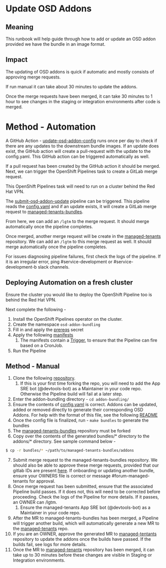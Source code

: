 # Update OSD Addons

## Meaning

This runbook will help guide through how to add or update an OSD addon provided we have the bundle in an image format.

## Impact

The updating of OSD addons is quick if automatic and mostly consists of approving merge requests.

If run manual it can take about 30 minutes to update the addons.

Once the merge requests have been merged, it can take 30 minutes to 1 hour to see changes in the staging or integration environments after code is merged.

# Method - Automation

A GitHub Action - [update-osd-addon-config](https://github.com/stolostron/openshift-pipelines/actions/workflows/update-osd-addon-config.yml) runs once per day to check if there are any updates to the downstream bundle images. If an update does exist, the GitHub action will create a pull-request with the update to the config.yaml. This GitHub action can be triggered automatically as well.

If a pull request has been created by the GitHub action it should be merged. Next, we can trigger the OpenShift Pipelines task to create a GitLab merge request.

This OpenShift Pipelines task will need to run on a cluster behind the Red Hat VPN.

The [submit-osd-addon-update](https://github.com/stolostron/openshift-pipelines/blob/main/addon-bundling/pipeline/pipeline.yaml) pipeline can be triggered. This pipeline reads the [config.yaml](https://github.com/stolostron/openshift-pipelines/blob/main/addon-bundling/config.yaml) and if an update exists, it will create a GitLab merge request to [managed-tenants-bundles](https://gitlab.cee.redhat.com/service/managed-tenants-bundles).

From here, we can add an `/lgtm` to the merge request. It should merge automatically once the pipeline completes.

Once merged, another merge request will be create in the [managed-tenants](https://gitlab.cee.redhat.com/service/managed-tenants) repository. We can add an `/lgtm` to this merge request as well. It should merge automatically once the pipeline completes.

For issues diagnosing pipeline failures, first check the logs of the pipeline. If it is an irregular error, ping #service-development or #service-development-b slack channels.


## Deploying Automation on a fresh cluster

Ensure the cluster you would like to deploy the OpenShift Pipeline too is behind the Red Hat VPN.

Next complete the following - 
1. Install the OpenShift Pipelines operator on the cluster.
2. Create the namespace `osd-addon-bundling`
3. Fill in and apply the [prereqs](https://github.com/stolostron/openshift-pipelines/blob/main/addon-bundling/pipeline/prereqs/secrets_template.yaml) secret
4. Apply the following [manifests](https://github.com/stolostron/openshift-pipelines/tree/main/addon-bundling/pipeline)
    1. The manifests contain a [Trigger](https://github.com/stolostron/openshift-pipelines/blob/main/addon-bundling/pipeline/trigger.yaml), to ensure that the Pipeline can fire based on a CronJob.
5. Run the Pipeline

## Method - Manual

1. Clone the following [repository](https://github.com/stolostron/openshift-pipelines).
    1. If this is your first time forking the repo, you will need to add the App SRE bot (@devtools-bot) as a Maintainer in your code repo. Otherwise the Pipeline build will fail at a later step.
2. Enter the addon-bundling directory - `cd addon-bundling/`
3. Ensure the contents of [config.yaml](https://github.com/stolostron/openshift-pipelines/blob/main/addon-bundling/config.yaml) is correct. Addons can be updated, added or removed directly to generate their corresponding OSD Addons. For help with the format of this file, see the following [README](https://github.com/stolostron/openshift-pipelines/tree/main/addon-bundling#format)
4. Once the config file is finalized, run - `make bundles` to generate the bundles
5. The [managed-tenants-bundles](https://gitlab.cee.redhat.com/service/managed-tenants-bundles) repository must be forked
6. Copy over the contents of the generated bundles/* directory to the addons/* directory. See sample command below - 
```bash
$ cp -r bundles/* ~/path/to/managed-tenants-bundles/addons
```
7. Submit merge request to the managed-tenants-bundles repository. We should also be able to approve these merge requests, provided that our gitlab IDs are present [here](https://gitlab.cee.redhat.com/service/managed-tenants-bundles/-/blob/main/addons/advanced-cluster-management/OWNERS). If onboarding or updating another bundle, ensure your OWNERS file is correct or message #forum-managed-tenants for approval.
8. Once merge request has been submitted, ensure that the associated Pipeline build passes. If it does not, this will need to be corrected before proceeding. Check the logs of the Pipeline for more details. If it passes, an OWNER can /lgtm.
    1. Ensure the managed-tenants App SRE bot (@devtools-bot) as a Maintainer in your code repo.
9. After the MR to managed-tenants-bundles has been merged, a Pipeline will trigger another build, which will automatically generate a new MR to the [managed-tenants](https://gitlab.cee.redhat.com/service/managed-tenants) repo.
10. If you are an OWNER, approve the generated MR to [managed-tentants](https://gitlab.cee.redhat.com/service/managed-tenants) repository to update the addons once the builds have passed. If the builds fail, see logs for more details.
11. Once the MR to [managed-tenants](https://gitlab.cee.redhat.com/service/managed-tenants) repository has been merged, it can take up to 30 minutes before these changes are visible in Staging or Integration environments.

